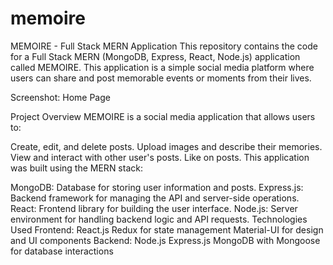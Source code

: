 # memoire
MEMOIRE - Full Stack MERN Application
This repository contains the code for a Full Stack MERN (MongoDB, Express, React, Node.js) application called MEMOIRE. This application is a simple social media platform where users can share and post memorable events or moments from their lives.

Screenshot:
Home Page

Project Overview
MEMOIRE is a social media application that allows users to:

Create, edit, and delete posts.
Upload images and describe their memories.
View and interact with other user's posts.
Like on posts.
This application was built using the MERN stack:

MongoDB: Database for storing user information and posts.
Express.js: Backend framework for managing the API and server-side operations.
React: Frontend library for building the user interface.
Node.js: Server environment for handling backend logic and API requests.
Technologies Used
Frontend:
React.js
Redux for state management
Material-UI for design and UI components
Backend:
Node.js
Express.js
MongoDB with Mongoose for database interactions
